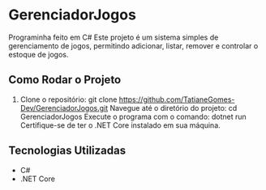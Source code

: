 # GerenciadorJogos
Programinha feito em C# 
Este projeto é um sistema simples de gerenciamento de jogos, permitindo adicionar, listar, remover e controlar o estoque de jogos.

## Como Rodar o Projeto
1. Clone o repositório:
git clone https://github.com/TatianeGomes-Dev/GerenciadorJogos.git
Navegue até o diretório do projeto:
cd GerenciadorJogos
Execute o programa com o comando:
dotnet run
Certifique-se de ter o .NET Core instalado em sua máquina.

## Tecnologias Utilizadas
- C#
- .NET Core


